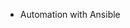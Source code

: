 - Automation with Ansible

<!---
sridharreddy1913/sridharreddy1913 is a ✨ special ✨ repository because its `README.md` (this file) appears on your GitHub profile.
You can click the Preview link to take a look at your changes.
--->
